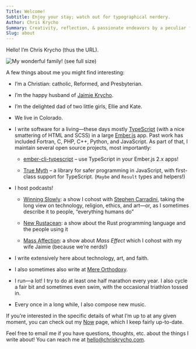```yaml
---
Title: Welcome!
Subtitle: Enjoy your stay; watch out for typographical nerdery.
Author: Chris Krycho
Summary: Creativity, reflection, & passionate endeavors by a peculiar fellow
Slug: about
---
```


Hello! I’m Chris Krycho (thus the URL).

![My wonderful family! [(see full size)](http://cdn.chriskrycho.com/images/family-2017.jpg)](http://cdn.chriskrycho.com/images/family-2017-thumb.jpg 'Family photo 2017')

A few things about me you might find interesting:

* I’m a Christian: catholic, Reformed, and Presbyterian.

* I’m the happy husband of [Jaimie Krycho](http://jaimiekrycho.com).

* I’m the delighted dad of two little girls, Ellie and Kate.

* We live in Colorado.

* I write software for a living—these days mostly [TypeScript](http://www.typescriptlang.org) (with a nice smattering of HTML and SCSS) in a large [Ember.js](https://emberjs.com) app. Past work has included Fortran, C, PHP, C++, Python, and JavaScript. As part of that, I maintain several open source projects, most importantly:

  * [ember-cli-typescript](https://github.com/typed-ember/ember-cli-typescript) – use TypeScript in your Ember.js 2.x apps!

  * [True Myth](https://github.com/chriskrycho/true-myth/tree/master/src) – a library for safer programming in JavaScript, with first-class support for TypeScript. (`Maybe` and `Result` types and helpers!)

* I host podcasts!

  * [Winning Slowly](http://www.winningslowly.org): a show I cohost with [Stephen Carradini](http://stephencarradini.com), taking the long view on technology, religion, ethics, and art—or, as I sometimes describe it to people, “everything humans do”

  * [New Rustacean](http://www.newrustacean.com): a show about the Rust programming language and the people using it

  * [Mass Affection](https://www.massaffection.com): a show about _Mass Effect_ which I cohost with my wife Jaimie (because we’re nerds!)

* I write extensively here about technology, art, and faith.

* I also sometimes also write at [Mere Orthodoxy](https://mereorthodoxy.com).

* I run—a lot! I try to do at least one half marathon every year. I also cycle a fair bit and sometimes even swim, with the occasional triathlon tossed in.

* Every once in a long while, I also compose new music.

If you’re interested in the specific details of what I’m up to at any given moment, you can check out my [Now](http://www.chriskrycho.com/now.html) page, which I keep fairly up-to-date.

Feel free to email me if you have questions, thoughts, etc. about the things I write about! You can reach me at [hello@chriskrycho.com](mailto:hello@chriskrycho.com).
